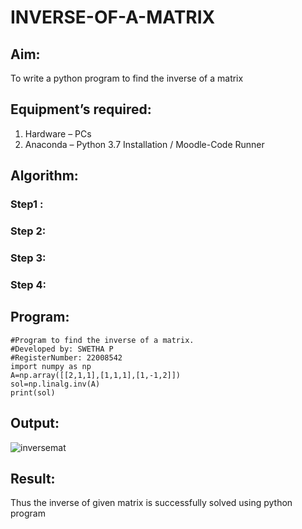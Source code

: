 # INVERSE-OF-A-MATRIX
## Aim:
To write a python program to find the inverse of a matrix

## Equipment’s required:
1. 	Hardware – PCs
2. 	Anaconda – Python 3.7 Installation / Moodle-Code Runner

## Algorithm:

### Step1 : 
### Step 2: 
### Step 3: 
### Step 4: 

## Program:
```
#Program to find the inverse of a matrix.
#Developed by: SWETHA P
#RegisterNumber: 22008542
import numpy as np
A=np.array([[2,1,1],[1,1,1],[1,-1,2]])
sol=np.linalg.inv(A)
print(sol)
```

## Output:

![inversemat](https://user-images.githubusercontent.com/120623583/214823124-64264c70-d61e-4c8e-9d4b-b11cc35b8694.png)

## Result:
Thus the inverse of given matrix is successfully solved using python program

